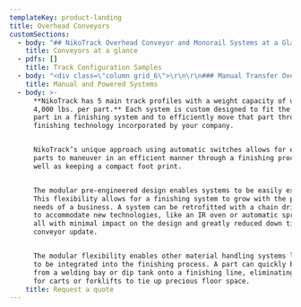 ```yaml
---
templateKey: product-landing
title: Overhead Conveyors
customSections:
  - body: "## NikoTrack Overhead Conveyor and Monorail Systems at a Glance\r\n\r\nNikoTRACK produces manual overhead conveyor and monorail transfer systems that are modular in design for ease of installation and modification.\r\n\r\n* Multiple track sizes for wide range of load\r\n* Flexible track mounting systems for simple installation\r\n* Standard components to connect and suspend the monorail conveyor track\r\n* All track, switches and components are electro galvanized for complete protection in interior and exterior apps\r\n* The manual overhead conveyor can be seamlessly integrated with the NikoTrack lightweight crane and lifting equipment, via automatic manual latching devices. This degree of integration allows flight bars to move from processes such as dipping, paint finish lines to an overhead monorail to efficiently transfer to another process or area within the plant\r\n* Free running, economical with minimal maintenance\r\n* NikoTrack manual conveyors are ideal for powder coating, painting, and material finishing applications."
    title: Conveyors at a glance
  - pdfs: []
    title: Track Configuration Samples
  - body: "<div class=\"column grid_6\">\r\n\r\n### Manual Transfer Overhead Conveyor Systems\r\n\r\n![nikotrack trolley and track for overhead conveyor systems](http://nikotrack.com/overheadconveyors/files/2012/11/track-trolley-cutout.gif \"track-trolley-cutout\")The NikoTrack manual overhead monorail conveyors are designed to handle transfer of working loads of up to 3,520 lbs (1600 KGs) using enclosed monorail track systems. Loads are easily and smoothly transported through transfer devices such as switches, bent track, and turntables to achieve infinite possibilities for overhead material handling. NikoTrack overhead conveyor monorail tracks and all components are electro galvanized to meet tough working environments for both inside and outside work areas. Modular in design, the manual overhead conveyor can be changed or extended at a later date, should transfer routing requirements change.\r\n\r\n#### Storage Space Utilization\r\n\r\nThe use of automatic switches and precision bent 90 degree track, allows for a flight bar travelling along the manual overhead conveyor track, to be side shifted, and stored in an accumulating idle area for storage or process dwell time. The Overhead Conveyor Systems C1 catalogue displays the different modular fittings to achieve precise track placement for maximum space utilization.\r\n\r\n#### Overhead Load Positioning\r\n\r\nThe enclosed precision track has tapered sides to ensure that the load carrying trolleys self locate to run freely and smoothly with minimal force required to move the loaded trolley. Repeatable positioning of loaded trolleys is achieved throughout the entire manual overhead conveyor system.</div>\r\n\r\n<div class=\"column grid_6 last\">\r\n\r\n### Powered Overhead Conveyor Systems\r\n\r\nNikoTRACK has a unique alternative to the traditionally powered overhead conveyor systems. Using localized powered loops, any manual conveyor system can have powered travel to move product and flight bars through paint booths, ovens, wash systems. Each of these powered loops delivers the flight bars to a sideways shifting system of dual track that allows for grouping of product to optimize space requirements while awaiting the next procedure. Loads up to 3,520 lbs (1600 kgs) per flight bar are easily transported by the powered loops. This alternative offers the ability to reduce labor content found on traditional overhead monorail conveyor lines, that is necessary when a single powered motorized conveyor system is used to transfer product through multiple processes in one complete loop. By using individual loops for a specific applications, the “lean manufacturing cell” approach can be applied to many processes.\r\n\r\n#### NikoTrack Overhead Turntable Detour System\r\n\r\nThe unique NikoTrack Turntable Detour system allows for multiple overhead track systems to be interconnected. Loads or flight bars are easily transferred between different processes or areas of the plant. ![.A43 multiple turntable switch with 2 bends on conveyors](http://nikotrack.com/overheadconveyors/files/2012/11/A43-lg-e1355344701351.jpg \".A43 multiple turntable switch with 2 bends on conveyors\")Turntables are an ergonomic solution to multiple conveyor destination systems, reducing capital expenditure on more complex overhead conveyor track layouts.</div>"
    title: Manual and Powered Systems
  - body: >-
      **NikoTrack has 5 main track profiles with a weight capacity of up to
      4,000 lbs. per part.** Each system is custom designed to fit the largest
      part in a finishing system and to efficiently move that part through the
      finishing technology incorporated by your company. 


      NikoTrack’s unique approach using automatic switches allows for even long
      parts to maneuver in an efficient manner through a finishing process, as
      well as keeping a compact foot print. 


      The modular pre-engineered design enables systems to be easily expandable.
      This flexibility allows for a finishing system to grow with the production
      needs of a business. A system can be retrofitted with a chain drive system
      to accommodate new technologies, like an IR oven or automatic spray booth,
      all with minimal impact on the design and greatly reduced down time for a
      conveyor update. 


      The modular flexibility enables other material handling systems like crane
      to be integrated into the finishing process. A part can quickly be moved
      from a welding bay or dip tank onto a finishing line, eliminating the need
      for carts or forklifts to tie up precious floor space.
    title: Request a quote
---
```


